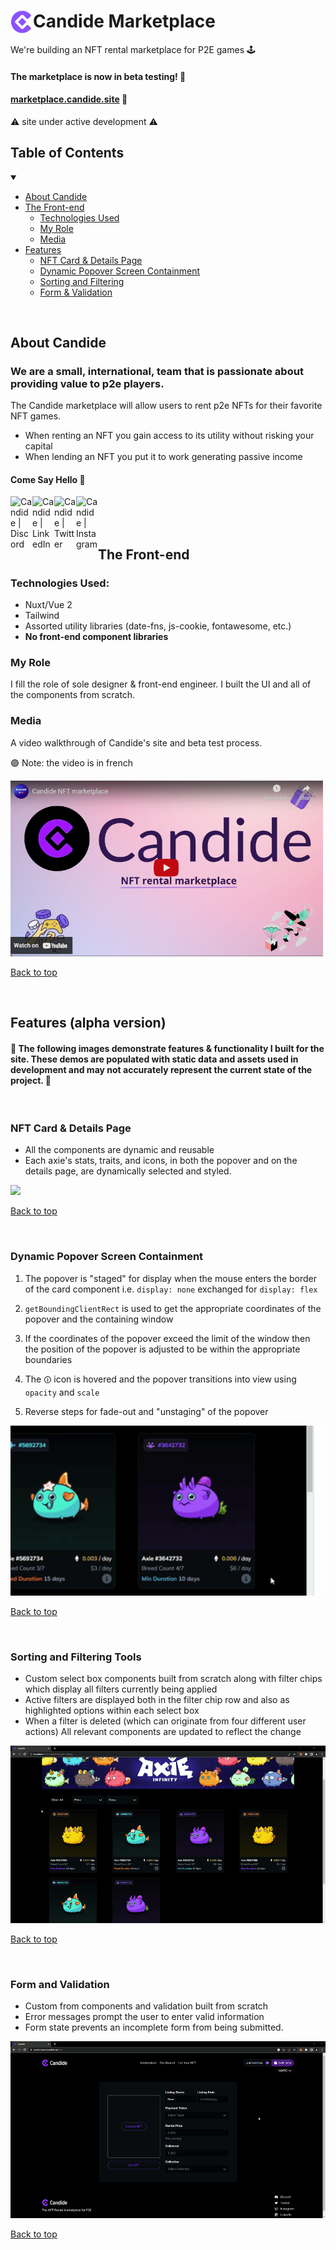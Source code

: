# <img align="left" alt="Candide" width="36px" src="./assets/logo.png" />Candide Marketplace

We're building an NFT rental marketplace for P2E games 🕹️

#### The marketplace is now in beta testing! 🚀

#### <a href="https://marketplace.candide.site/">marketplace.candide.site</a> 🛒
⚠️ site under active development ⚠️


## Table of Contents

<details open>
<summary></summary>

- [About Candide](#about-candide)
- [The Front-end](#the-front-end)
  - [Technologies Used](#technologies-used)
  - [My Role](#my-role)
  - [Media](#media)
- [Features](#features-alpha-version)
  - [NFT Card & Details Page](#nft-card--details-page)
  - [Dynamic Popover Screen Containment](#dynamic-popover-screen-containment)
  - [Sorting and Filtering](#sorting-and-filtering-tools)
  - [Form & Validation](#form-and-validation)

</details>
<br>

## About Candide

### We are a small, international, team that is passionate about providing value to p2e players.

The Candide marketplace will allow users to rent p2e NFTs for their favorite NFT games.

- When renting an NFT you gain access to its utility without risking your capital
- When lending an NFT you put it to work generating passive income
  <br>

#### Come Say Hello 👋

[<img align="left" alt="Candide | Discord" width="35px" src="https://s3-storage.textopus.nl/wp-content/uploads/2015/05/18050104/Discord-icon-270x270.png" />][discord]
[<img align="left" alt="Candide | LinkedIn" width="35px" src="https://camo.githubusercontent.com/9d66eeaa79b4f53e7ab2d6a0169bf220829f0bac4c21c57576a09371111a838d/68747470733a2f2f616c676f6d696e652e706c2f77702d636f6e74656e742f75706c6f6164732f4c696e6b6564496e2d49636f6e2d333830783338302e706e67" />][linkedin]
[<img align="left" alt="Candide | Twitter" width="35px" src="https://www.seekpng.com/png/full/5-54303_twitter-introduces-a-new-app-for-windows-twitter.png" />][twitter]
[<img align="left" alt="Candide | Instagram" width="35px" src="https://upload.wikimedia.org/wikipedia/commons/a/a5/Instagram_icon.png" />][instagram]

<br>
<br>
<br>

## The Front-end


### Technologies Used:

- Nuxt/Vue 2
- Tailwind
- Assorted utility libraries (date-fns, js-cookie, fontawesome, etc.)
- **No front-end component libraries**

### My Role

I fill the role of sole designer & front-end engineer. I built the UI and all of the components from scratch.

### Media

A video walkthrough of Candide's site and beta test process.
<br>

🟣 Note: the video is in french
<br>

<a href="https://www.youtube.com/watch?v=khgYVcq7hG8">
<img src="./assets/marketplace-review-thumbnail.png" width="500px" alt="candide marketplace beta test review" />
</a>

[Back to top](#candide-marketplace)

<br>

## Features (alpha version)

#### 🚨 The following images demonstrate features & functionality I built for the site. These demos are populated with static data and assets used in development and may not accurately represent the current state of the project. 🚨

<br>

### NFT Card & Details Page

- All the components are dynamic and reusable
- Each axie's stats, traits, and icons, in both the popover and on the details page, are dynamically selected and styled.

<img src="./assets/axie-display_150speed.gif" />

[Back to top](#candide-marketplace)

<br>

### Dynamic Popover Screen Containment

1. The popover is "staged" for display when the mouse enters the
   border of the card component i.e. `display: none` exchanged for `display: flex`

2. `getBoundingClientRect` is used to get the appropriate coordinates of the popover and the containing window

3. If the coordinates of the popover exceed the limit of the window then the position of the popover is adjusted to be within the appropriate boundaries

4. The `🛈` icon is hovered and the popover transitions into view using `opacity` and `scale`

5. Reverse steps for fade-out and "unstaging" of the popover

<img src="./assets/containment_speed150.gif" width="600px" />

[Back to top](#candide-marketplace)

<br>

### Sorting and Filtering Tools

- Custom select box components built from scratch along with filter chips which display all filters currently being applied
- Active filters are displayed both in the filter chip row and also as highlighted options within each select box
- When a filter is deleted (which can originate from four different user actions) All relevant components are updated to reflect the change

<img src="./assets/axie-filters_speed150.gif" />

[Back to top](#candide-marketplace)

<br>

### Form and Validation

- Custom from components and validation built from scratch
- Error messages prompt the user to enter valid information
- Form state prevents an incomplete form from being submitted.

<img src="./assets/form_val_150speed.gif" />

[Back to top](#candide-marketplace)

[twitter]: https://twitter.com/CandideNft
[instagram]: https://www.instagram.com/candidenft/
[linkedin]: https://www.linkedin.com/company/candidenft/
[discord]: https://discord.com/channels/1000021187600076810/1000021854058205224
